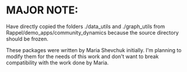 # MAJOR NOTE:

Have directly copied the folders ./data_utils and ./graph_utils from Rappel/demo_apps/community_dynamics because the source directory should be frozen.

These packages were written by Maria Shevchuk initially. I'm planning to modify them for the needs of this work and don't want to break compatibility with the work done by Maria.
